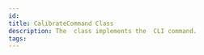 ```yaml
---
id: 
title: CalibrateCommand Class
description: The  class implements the  CLI command.
tags:
---
```


